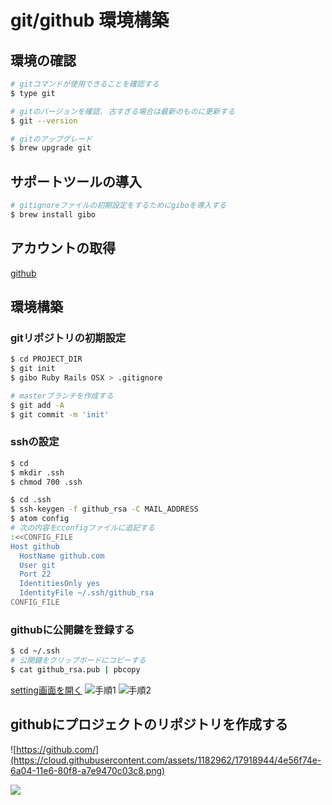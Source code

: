 git/github 環境構築
==

環境の確認
--
```sh
# gitコマンドが使用できることを確認する
$ type git

# gitのバージョンを確認. 古すぎる場合は最新のものに更新する
$ git --version

# gitのアップグレード
$ brew upgrade git
```

サポートツールの導入
--
```sh
# gitignoreファイルの初期設定をするためにgiboを導入する
$ brew install gibo
```

アカウントの取得
--
[github](https://github.com/)


環境構築
--

### gitリポジトリの初期設定
```sh
$ cd PROJECT_DIR
$ git init
$ gibo Ruby Rails OSX > .gitignore

# masterブランチを作成する
$ git add -A
$ git commit -m 'init'
```

### sshの設定
```sh
$ cd
$ mkdir .ssh
$ chmod 700 .ssh

$ cd .ssh
$ ssh-keygen -f github_rsa -C MAIL_ADDRESS
$ atom config
# 次の内容をcconfigファイルに追記する
:<<CONFIG_FILE
Host github
  HostName github.com
  User git
  Port 22
  IdentitiesOnly yes
  IdentityFile ~/.ssh/github_rsa
CONFIG_FILE
```

### githubに公開鍵を登録する
```sh
$ cd ~/.ssh
# 公開鍵をクリップボードにコピーする
$ cat github_rsa.pub | pbcopy
```

[setting画面を開く](https://github.com/settings/keys)
![手順1](https://cloud.githubusercontent.com/assets/1182962/17918779/dfa48088-6a02-11e6-8795-9ccbc440f148.png)
![手順2](https://cloud.githubusercontent.com/assets/1182962/17918823/338e3572-6a03-11e6-854f-8e1753210e93.png)


githubにプロジェクトのリポジトリを作成する
--
![https://github.com/](https://cloud.githubusercontent.com/assets/1182962/17918944/4e56f74e-6a04-11e6-80f8-a7e9470c03c8.png)

![](https://cloud.githubusercontent.com/assets/1182962/17919009/eb01d2d0-6a04-11e6-9d9a-c759a0a777c8.png)
